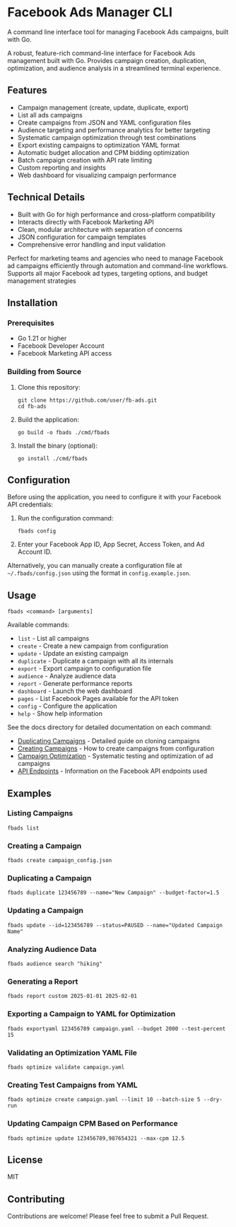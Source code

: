 # Facebook Ads Manager CLI

A command line interface tool for managing Facebook Ads campaigns, built with Go.

A robust, feature-rich command-line interface for Facebook Ads management built with Go. Provides campaign creation, duplication, optimization, and
  audience analysis in a streamlined terminal experience.

## Features

- Campaign management (create, update, duplicate, export)
- List all ads campaigns
- Create campaigns from JSON and YAML configuration files
- Audience targeting and performance analytics for better targeting
- Systematic campaign optimization through test combinations
- Export existing campaigns to optimization YAML format
- Automatic budget allocation and CPM bidding optimization
- Batch campaign creation with API rate limiting
- Custom reporting and insights
- Web dashboard for visualizing campaign performance

## Technical Details

- Built with Go for high performance and cross-platform compatibility
- Interacts directly with Facebook Marketing API
- Clean, modular architecture with separation of concerns
- JSON configuration for campaign templates
- Comprehensive error handling and input validation

Perfect for marketing teams and agencies who need to manage Facebook ad campaigns efficiently through automation and command-line workflows. Supports
all major Facebook ad types, targeting options, and budget management strategies

## Installation

### Prerequisites

- Go 1.21 or higher
- Facebook Developer Account
- Facebook Marketing API access

### Building from Source

1. Clone this repository:
   ```
   git clone https://github.com/user/fb-ads.git
   cd fb-ads
   ```

2. Build the application:
   ```
   go build -o fbads ./cmd/fbads
   ```

3. Install the binary (optional):
   ```
   go install ./cmd/fbads
   ```

## Configuration

Before using the application, you need to configure it with your Facebook API credentials:

1. Run the configuration command:
   ```
   fbads config
   ```

2. Enter your Facebook App ID, App Secret, Access Token, and Ad Account ID.

Alternatively, you can manually create a configuration file at `~/.fbads/config.json` using the format in `config.example.json`.

## Usage

```
fbads <command> [arguments]
```

Available commands:

- `list` - List all campaigns
- `create` - Create a new campaign from configuration
- `update` - Update an existing campaign 
- `duplicate` - Duplicate a campaign with all its internals
- `export` - Export campaign to configuration file
- `audience` - Analyze audience data
- `report` - Generate performance reports
- `dashboard` - Launch the web dashboard
- `pages` - List Facebook Pages available for the API token
- `config` - Configure the application
- `help` - Show help information

See the docs directory for detailed documentation on each command:

- [Duplicating Campaigns](docs/campaign_duplicate.md) - Detailed guide on cloning campaigns
- [Creating Campaigns](docs/campaign_create.md) - How to create campaigns from configuration
- [Campaign Optimization](docs/campaign_optimization.md) - Systematic testing and optimization of ad campaigns
- [API Endpoints](docs/api_endpoints.md) - Information on the Facebook API endpoints used

## Examples

### Listing Campaigns

```
fbads list
```

### Creating a Campaign

```
fbads create campaign_config.json
```

### Duplicating a Campaign

```
fbads duplicate 123456789 --name="New Campaign" --budget-factor=1.5
```

### Updating a Campaign

```
fbads update --id=123456789 --status=PAUSED --name="Updated Campaign Name"
```

### Analyzing Audience Data

```
fbads audience search "hiking"
```

### Generating a Report

```
fbads report custom 2025-01-01 2025-02-01
```

### Exporting a Campaign to YAML for Optimization

```
fbads exportyaml 123456789 campaign.yaml --budget 2000 --test-percent 15
```

### Validating an Optimization YAML File

```
fbads optimize validate campaign.yaml
```

### Creating Test Campaigns from YAML

```
fbads optimize create campaign.yaml --limit 10 --batch-size 5 --dry-run
```

### Updating Campaign CPM Based on Performance

```
fbads optimize update 123456789,987654321 --max-cpm 12.5
```

## License

MIT

## Contributing

Contributions are welcome! Please feel free to submit a Pull Request.